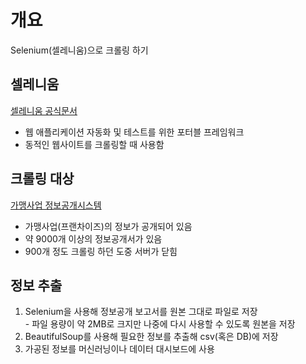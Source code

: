 # 개요
Selenium(셀레니움)으로 크롤링 하기

## 셀레니움
[셀레니움 공식문서](https://www.selenium.dev/documentation/webdriver/)
 - 웹 애플리케이션 자동화 및 테스트를 위한 포터블 프레임워크
 - 동적인 웹사이트를 크롤링할 때 사용함

## 크롤링 대상
[가맹사업 정보공개시스템](https://franchise.ftc.go.kr/index.do)
 - 가맹사업(프랜차이즈)의 정보가 공개되어 있음
 - 약 9000개 이상의 정보공개서가 있음
 - 900개 정도 크롤링 하던 도중 서버가 닫힘

 ## 정보 추출
  1. Selenium을 사용해 정보공개 보고서를 원본 그대로 파일로 저장  
    - 파일 용량이 약 2MB로 크지만 나중에 다시 사용할 수 있도록 원본을 저장
  2. BeautifulSoup를 사용해 필요한 정보를 추출해 csv(혹은 DB)에 저장
  3. 가공된 정보를 머신러닝이나 데이터 대시보드에 사용
